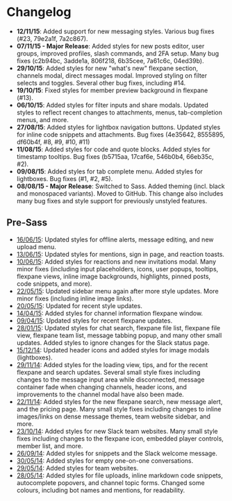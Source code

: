 # Changelog

* **12/11/15**: Added support for new messaging styles. Various bug fixes (#23, 79e2a1f, 7a2c867).
* **07/11/15 - Major Release**: Added styles for new posts editor, user groups, improved profiles, slash commands, and 2FA setup. Many bug fixes (c2b94bc, 3adde1a, 806f218, 6b35cee, 7a61c6c, 04ed39b).
* **29/10/15**: Added styles for new "what's new" flexpane section, channels modal, direct messages modal. Improved styling on filter selects and toggles. Several other bug fixes, including #14. 
* **19/10/15**: Fixed styles for member preview background in flexpane (#13).
* **06/10/15**: Added styles for filter inputs and share modals. Updated styles to reflect recent changes to attachments, menus, tab-completion menus, and more.
* **27/08/15**: Added styles for lightbox navigation buttons. Updated styles for inline code snippets and attachments. Bug fixes (4e35642, 8555895, df60b4f, #8, #9, #10, #11)
* **11/08/15**: Added styles for code and quote blocks. Added styles for timestamp tooltips. Bug fixes (b5715aa, 17caf6e, 546b0b4, 66eb35c, #2).
* **09/08/15**: Added styles for tab complete menu. Added styles for lightboxes. Bug fixes (#1, #2, #5).
* **08/08/15 - Major Release**: Switched to Sass. Added theming (incl. black and monospaced variants). Moved to GitHub. This change also includes many bug fixes and style support for previously unstyled features.

## Pre-Sass
* [16/06/15](https://www.diffchecker.com/uitqs5is): Updated styles for offline alerts, message editing, and new upload menu.
* [13/06/15](https://www.diffchecker.com/gnpbqnaf): Updated styles for mentions, sign in page, and reaction toasts.
* [10/06/15](https://www.diffchecker.com/ca0ml7w3): Added styles for reactions and new invitations modal. Many minor fixes (including input placeholders, icons, user popups, tooltips, flexpane views, inline image backgrounds, highlights, pinned posts, code snippets, and more).
* [22/05/15](https://www.diffchecker.com/mmujxhk4): Updated sidebar menu again after more style updates. More minor fixes (including inline image links).
* [20/05/15](https://www.diffchecker.com/9ni1ewub): Updated for recent style updates.
* [14/04/15](https://www.diffchecker.com/5o2nwr4k): Added styles for channel information flexpane window.
* [09/04/15](https://www.diffchecker.com/f8pfeigd): Updated styles for recent flexpane updates.
* [28/01/15](https://www.diffchecker.com/d76qfmse): Updated styles for chat search, flexpane file list, flexpane file view, flexpane team list, message tabbing popup, and many other small updates. Added styles to ignore changes for the Slack status page.
* [15/12/14](https://www.diffchecker.com/3lumodcz): Updated header icons and added styles for image modals (lightboxes).
* [29/11/14](https://www.diffchecker.com/a5o5rs51): Added styles for the loading view, tips, and for the recent flexpane and search updates. Several small style fixes including changes to the message input area while disconnected, message container fade when changing channels, header icons, and improvements to the channel modal have also been made.
* [22/11/14](https://www.diffchecker.com/wm35ya8r): Added styles for the new flexpane search, new message alert, and the pricing page. Many small style fixes including changes to inline images/links on dense message themes, team website sidebar, and more.
* [23/10/14](https://www.diffchecker.com/jbhb9iai): Added styles for new Slack team websites. Many small style fixes including changes to the flexpane icon, embedded player controls, member list, and more.
* [26/09/14](https://www.diffchecker.com/0jhcr50q): Added styles for snippets and the Slack welcome message.
* [30/05/14](http://www.diffchecker.com/e111hppo): Added styles for empty one-on-one conversations.
* [29/05/14](http://www.diffchecker.com/780b0r3f): Added styles for team websites.
* [28/05/14](http://www.diffchecker.com/bbkmodat): Added styles for file uploads, inline markdown code snippets, autocomplete popovers, and channel topic forms. Changed some colours, including bot names and mentions, for readability.
